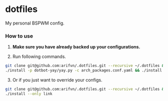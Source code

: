 # dotfiles

My personal BSPWM config.

### How to use

1. **Make sure you have already backed up your configurations.**

2. Run following commands.

```bash
git clone git@github.com:arifvn/.dotfiles.git --recursive ~/.dotfiles && cd ~/.dotfiles
./install -p dotbot-yay/yay.py -c arch_packages.conf.yaml && ./install
```

3. Or if you just want to override your configs.

```bash
git clone git@github.com:arifvn/.dotfiles.git --recursive ~/.dotfiles && cd ~/.dotfiles
./install --only link
```
